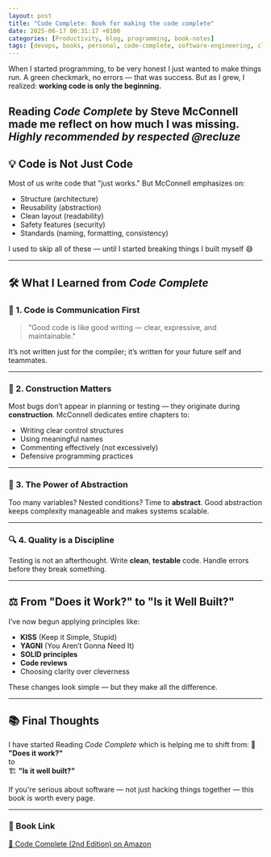 ```yaml
---
layout: post
title: "Code Complete: Book for making the code complete"
date: 2025-06-17 00:31:17 +0100
categories: [Productivity, blog, programming, book-notes]
tags: [devops, books, personal, code-complete, software-engineering, clean-code, programming]
---
```


When I started programming, to be very honest I just wanted to make things run. A green checkmark, no errors — that was success. But as I grew, I realized: **working code is only the beginning.**

Reading *Code Complete* by Steve McConnell made me reflect on how much I was missing.
*Highly recommended by respected @recluze*
---

## 💡 Code is Not Just Code

Most of us write code that "just works." But McConnell emphasizes on:

- Structure (architecture)
- Reusability (abstraction)
- Clean layout (readability)
- Safety features (security)
- Standards (naming, formatting, consistency)

I used to skip all of these — until I started breaking things I built myself 😅

---

## 🛠 What I Learned from *Code Complete*

### 🧼 1. Code is Communication First
> "Good code is like good writing — clear, expressive, and maintainable."

It’s not written just for the compiler; it’s written for your future self and teammates.

---

### 🧱 2. Construction Matters

Most bugs don’t appear in planning or testing — they originate during **construction**. McConnell dedicates entire chapters to:

- Writing clear control structures
- Using meaningful names
- Commenting effectively (not excessively)
- Defensive programming practices

---

### 🧩 3. The Power of Abstraction

Too many variables? Nested conditions? Time to **abstract**. Good abstraction keeps complexity manageable and makes systems scalable.

---

### 🔍 4. Quality is a Discipline

Testing is not an afterthought. Write **clean**, **testable** code. Handle errors before they break something.

---

## ⚖️ From "Does it Work?" to "Is it Well Built?"

I’ve now begun applying principles like:

- **KISS** (Keep it Simple, Stupid)
- **YAGNI** (You Aren’t Gonna Need It)
- **SOLID principles**
- **Code reviews**
- Choosing clarity over cleverness

These changes look simple — but they make all the difference.

---

## 📚 Final Thoughts

I have started Reading *Code Complete* which is helping me to shift from:
🚧 **"Does it work?"**  
to  
🏗 **"Is it well built?"**

If you're serious about software — not just hacking things together — this book is worth every page.

---

### 🔗 Book Link

[📘 Code Complete (2nd Edition) on Amazon](https://www.amazon.com/Code-Complete-Practical-Handbook-Construction/dp/0735619670)

